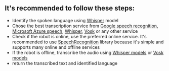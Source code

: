 ## It's recommended to follow these steps:

- Identify the spoken language using [Whisper](https://github.com/openai/whisper) model
- Chose the best transcription service from [Google speech recognition](https://cloud.google.com/speech-to-text/),
  [Microsoft Azure speech](https://azure.microsoft.com/en-us/products/cognitive-services/speech-to-text/),
  [Whisper](https://github.com/openai/whisper), [Vosk](https://github.com/alphacep/vosk-api/) or any other service
- Check if the robot is online, use the preferred online service. It's recommended to use
  [SpeechRecognition](https://pypi.org/project/SpeechRecognition/) library because it's simple and supports many
  online and offline services
- If the robot is offline, transcribe the audio using [Whisper models](https://huggingface.co/openai) or
  [Vosk models](https://alphacephei.com/vosk/models)
- return the transcribed text and identified language
